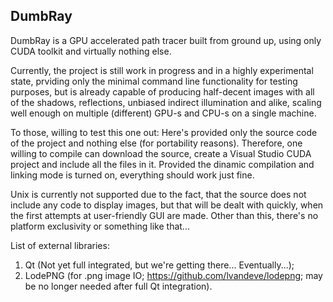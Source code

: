 DumbRay
-------

DumbRay is a GPU accelerated path tracer built from ground up, using only CUDA toolkit and virtually nothing else.

Currently, the project is still work in progress and in a highly experimental state, prviding only the minimal command line functionality for testing purposes, but is already capable of producing half-decent images with all of the shadows, reflections, unbiased indirect illumination and alike, scaling well enough on multiple (different) GPU-s and CPU-s on a single machine.

To those, willing to test this one out: Here's provided only the source code of the project and nothing else (for portability reasons). Therefore, one willing to compile can download the source, create a Visual Studio CUDA project and include all the files in it. Provided the dinamic compilation and linking mode is turned on, everything should work just fine.

Unix is currently not supported due to the fact, that the source does not include any code to display images, but that will be dealt with quickly, when the first attempts at user-friendly GUI are made. Other than this, there's no platform exclusivity or something like that...


List of external libraries:
  1. Qt (Not yet full integrated, but we're getting there... Eventually...);
  2. LodePNG (for .png image IO; https://github.com/lvandeve/lodepng; may be no longer needed after full Qt integration).

